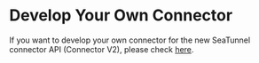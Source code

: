 # Develop Your Own Connector

If you want to develop your own connector for the new SeaTunnel connector API (Connector V2), please check [here](https://github.com/apache/seatunnel/blob/dev/seatunnel-connectors-v2/README.md).